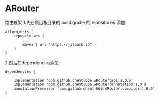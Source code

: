 # ARouter
路由框架
1.先在项目根目录的 build.gradle 的 repositories 添加:
```
allprojects {
    repositories {
        ...
        maven { url "https://jitpack.io" }
    }
}
```

2.然后在dependencies添加:
```
dependencies {
	...
	implementation 'com.github.chentl666.ARouter:api:1.0.0'
	implementation 'com.github.chentl666.ARouter:annotation:1.0.0'
	annotationProcessor 'com.github.chentl666.ARouter:compiler:1.0.0'
}
```